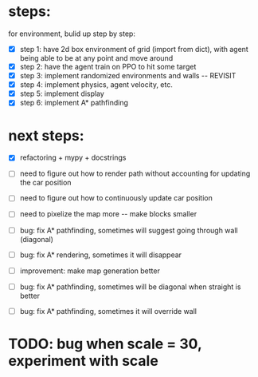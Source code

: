 # steps:

for environment, bulid up step by step:

- [x] step 1: have 2d box environment of grid (import from dict), with agent being able to be at any point and move around
- [x] step 2: have the agent train on PPO to hit some target
- [x] step 3: implement randomized environments and walls -- REVISIT
- [x] step 4: implement physics, agent velocity, etc.
- [x] step 5: implement display
- [x] step 6: implement A\* pathfinding

# next steps:

- [x] refactoring + mypy + docstrings
- [ ] need to figure out how to render path without accounting for updating the car position
- [ ] need to figure out how to continuously update car position
- [ ] need to pixelize the map more -- make blocks smaller
- [ ] bug: fix A\* pathfinding, sometimes will suggest going through wall (diagonal)
- [ ] bug: fix A\* rendering, sometimes it will disappear
- [ ] improvement: make map generation better

- [ ] bug: fix A\* pathfinding, sometimes will be diagonal when straight is better
- [ ] bug: fix A\* pathfinding, sometimes it will override wall

# TODO: bug when scale = 30, experiment with scale
